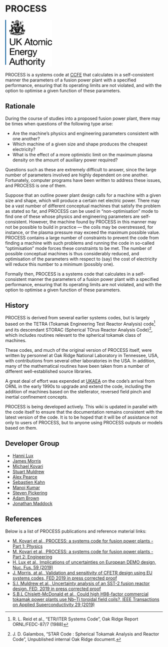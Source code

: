 # PROCESS

<img src="img/ukaea.png" alt="UKAEA logo" width="150" height="150">

PROCESS is a systems code at [CCFE](http://www.ccfe.ac.uk/) that calculates in a 
self-consistent manner the parameters of a fusion power plant with a specified 
performance, ensuring that its operating limits are not violated, and with the option 
to optimise a given function of these parameters.

## Rationale

During the course of studies into a proposed fusion power plant, there may be times 
when questions of the following type arise:

* Are the machine’s physics and engineering parameters consistent with one another?
* Which machine of a given size and shape produces the cheapest electricity?
* What is the effect of a more optimistic limit on the maximum plasma density on the 
  amount of auxiliary power required?

Questions such as these are extremely difficult to answer, since the large number of 
parameters involved are highly dependent on one another. Fortunately, computer programs 
have been written to address these issues, and PROCESS is one of them.

Suppose that an outline power plant design calls for a machine with a given size and 
shape, which will produce a certain net electric power. There may be a vast number of 
different conceptual machines that satisfy the problem as stated so far, and PROCESS 
can be used in “non-optimisation” mode to find one of these whose physics and engineering 
parameters are self-consistent. However, the machine found by PROCESS in this manner may 
not be possible to build in practice — the coils may be overstressed, for instance, or 
the plasma pressure may exceed the maximum possible value. PROCESS contains a large number 
of constraints to prevent the code from finding a machine with such problems and running 
the code in so-called “optimisation” mode forces these constraints to be met. The number 
of possible conceptual machines is thus considerably reduced, and optimisation of the 
parameters with respect to (say) the cost of electricity will reduce this number to a 
minimum (possibly one). 

Formally then, PROCESS is a systems code that calculates in a self-consistent manner 
the parameters of a fusion power plant with a specified performance, ensuring that its 
operating limits are not violated, and with the option to optimise a given function of 
these parameters.

## History

PROCESS is derived from several earlier systems codes, but is largely based on the 
TETRA (Tokamak Engineering Test Reactor Analysis) code[^1] and its descendant STORAC 
(Spherical TOrus Reactor Analysis Code)[^2], which includes routines relevant to the 
spherical tokamak class of machines. 

These codes, and much of the original version of PROCESS itself, were written by 
personnel at Oak Ridge National Laboratory in Tennessee, USA, with contributions from 
several other laboratories in the USA. In addition, many of the mathematical 
routines have been taken from a number of different well-established source libraries.

A great deal of effort was expended at 
[UKAEA](https://www.gov.uk/government/organisations/uk-atomic-energy-authority) on 
the code’s arrival from ORNL in the early 1990s to upgrade and extend the code, 
including the addition of machines based on the stellerator, reversed field pinch 
and inertial confinement concepts.

PROCESS is being developed actively. This wiki is updated in parallel with the code 
itself to ensure that the documentation remains consistent with the latest version of the 
code. It is to be hoped that it will be of assistance not only to users of PROCESS, but 
to anyone using PROCESS outputs or models based on them.

## Developer Group

- [Hanni Lux](mailto:hanni.lux@ukaea.uk)
- [James Morris](mailto:james.morris2@ukaea.uk)
- [Michael Kovari](mailto:michael.kovari@ukaea.uk)
- [Stuart Muldrew](mailto:stuart.muldrew@ukaea.uk)
- [Alex Pearce](mailto:alex.pearce@ukaea.uk)
- [Sebastien Kahn](mailto:sebastien.kahn@ukaea.uk)
- [Manoj Kumar](mailto:manoj.kumar@ukaea.uk) 
- [Steven Pickering](mailto:steven.pickering@ukaea.uk)
- [Adam Brown](mailto:adam.brown@ukaea.uk)
- [Jonathan Maddock](mailto:jonathan.maddock@ukaea.uk)

## References

Below is a list of PROCESS publications and reference material links:

- [M. Kovari et al., PROCESS: a systems code for fusion power plants - Part 1: 
  Physics](http://www.sciencedirect.com/science/article/pii/S0920379614005961)
- [M. Kovari et al., PROCESS: a systems code for fusion power plants - Part 2: 
Engineering](http://www.sciencedirect.com/science/article/pii/S0920379614005961)
- [H. Lux et al., Implications of uncertainties on European DEMO design, Nuc. Fus. 59 
  (2019)](https://iopscience.iop.org/article/10.1088/1741-4326/ab13e2/meta)
- [J. Morris, at al., Validation and sensitivity of CFETR design using EU systems 
  codes, FED 2019 in press corrected proof](https://www.sciencedirect.com/science/article/pii/S0920379619300341)
- [S.I. Muldrew et al., Uncertainty analysis of an SST-2 fusion reactor design. 
  FED, 2019 in press corrected proof](https://www.sciencedirect.com/science/article/pii/S0920379618308317)
- [S.B.L Chislett-McDonald et al., Could high H98-factor commercial tokamak power plants 
  use Nb–Ti toroidal field coils?, IEEE Transactions on Applied Superconductivity 29 (2019) 
  ](https://ieeexplore.ieee.org/abstract/document/8630091)

  
[^1]: R. L. Reid et al., “ETR/ITER Systems Code”, Oak Ridge Report ORNL/FEDC-87/7 (1988)

[^2]: J. D. Galambos, “STAR Code : Spherical Tokamak Analysis and Reactor Code”, 
Unpublished internal Oak Ridge document.